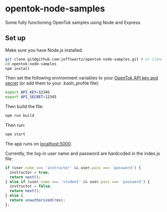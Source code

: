 # opentok-node-samples
Some fully functioning OpenTok samples using Node and Express

## Set up

Make sure you have Node.js installed.

```sh
git clone git@github.com:jeffswartz/opentok-node-samples.git # or clone your own fork
cd opentok-node-samples
npm install
```

Then set the following environment variables to your
[OpenTok API key and secret](https://dashboard.tokbox.com/)
(or add them to your .bash_profile file):

```sh
export API_KEY=12345
export API_SECRET=12345
```
Then build the file:

```sh
npm run build
```

Then run:

```sh
npm start
```

The app runs on [localhost:5000](http://localhost:5000/).

Currently, the log-in user name and password are hardcoded in the index.js file:

```javascript
if (user.name === 'instructor' && user.pass === 'password') {
  instructor = true;
  return next();
} else if (user.name === 'student' && user.pass === 'password') {
  instructor = false;
  return next();
} else {
  return unauthorized(res);
};
```